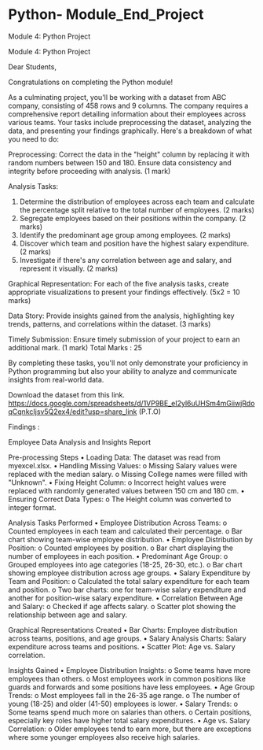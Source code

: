 # Python- Module_End_Project
Module 4: Python Project

Module 4: Python Project


Dear Students,

Congratulations on completing the Python module! 

As a culminating project, you'll be working with a dataset from ABC company, consisting of 458 rows and 9 columns. The company requires a comprehensive report detailing information about their employees across various teams. Your tasks include preprocessing the dataset, analyzing the data, and presenting your findings graphically. Here's a breakdown of what you need to do:

Preprocessing:
Correct the data in the "height" column by replacing it with random numbers between 150 and 180. Ensure data consistency and integrity before proceeding with analysis. (1 mark)

Analysis Tasks:
1. Determine the distribution of employees across each team and calculate the percentage split relative to the total number of employees. (2 marks)
2. Segregate employees based on their positions within the company. (2 marks)
3. Identify the predominant age group among employees. (2 marks)
4. Discover which team and position have the highest salary expenditure. (2 marks)
5. Investigate if there's any correlation between age and salary, and represent it visually. (2 marks)

Graphical Representation:
For each of the five analysis tasks, create appropriate visualizations to present your findings effectively. (5x2 = 10 marks)

Data Story:
Provide insights gained from the analysis, highlighting key trends, patterns, and correlations within the dataset. (3 marks)

Timely Submission:
Ensure timely submission of your project to earn an additional mark. (1 mark)
Total Marks : 25

By completing these tasks, you'll not only demonstrate your proficiency in Python programming but also your ability to analyze and communicate insights from real-world data.

Download the dataset from this link.
 https://docs.google.com/spreadsheets/d/1VP9BE_eI2yl6uUHSm4mGiiwjRdoqCqnkcIjsv5Q2ex4/edit?usp=share_link 
(P.T.O)


Findings : 

Employee Data Analysis and Insights Report

Pre-processing Steps • Loading Data: The dataset was read from myexcel.xlsx. • Handling Missing Values: o Missing Salary values were replaced with the median salary. o Missing College names were filled with "Unknown". • Fixing Height Column: o Incorrect height values were replaced with randomly generated values between 150 cm and 180 cm. • Ensuring Correct Data Types: o The Height column was converted to integer format.

Analysis Tasks Performed • Employee Distribution Across Teams: o Counted employees in each team and calculated their percentage. o Bar chart showing team-wise employee distribution. • Employee Distribution by Position: o Counted employees by position. o Bar chart displaying the number of employees in each position. • Predominant Age Group: o Grouped employees into age categories (18-25, 26-30, etc.). o Bar chart showing employee distribution across age groups. • Salary Expenditure by Team and Position: o Calculated the total salary expenditure for each team and position. o Two bar charts: one for team-wise salary expenditure and another for position-wise salary expenditure. • Correlation Between Age and Salary: o Checked if age affects salary. o Scatter plot showing the relationship between age and salary.

Graphical Representations Created • Bar Charts: Employee distribution across teams, positions, and age groups. • Salary Analysis Charts: Salary expenditure across teams and positions. • Scatter Plot: Age vs. Salary correlation.

Insights Gained • Employee Distribution Insights: o Some teams have more employees than others. o Most employees work in common positions like guards and forwards and some positions have less employees. • Age Group Trends: o Most employees fall in the 26-35 age range. o The number of young (18-25) and older (41-50) employees is lower. • Salary Trends: o Some teams spend much more on salaries than others. o Certain positions, especially key roles have higher total salary expenditures. • Age vs. Salary Correlation: o Older employees tend to earn more, but there are exceptions where some younger employees also receive high salaries.


